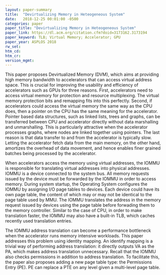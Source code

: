 ```yaml
---
layout: paper-summary
title:  "Devirtualizing Memory in Heteogeneous System"
date:   2018-12-25 00:01:00 -0500
categories: paper
paper_title: "Devirtualizing Memory in Heteogeneous System"
paper_link: https://dl.acm.org/citation.cfm?doid=3173162.3173194
paper_keyword: TLB; Virtual Memory; Accelerator; GPU
paper_year: ASPLOS 2018
rw_set: 
htm_cd: 
htm_cr: 
version_mgmt: 
---
```


This paper proposes Devirtualized Memory (DVM), which aims at providing high memory bandwidth to accelerators that
can access virtual address space. This is crucial for improving the usability and efficiency of accelerators 
such as GPUs for three reasons. First, accelerators need to access virtual memory for protection and resource 
multiplexing. The virtual memory protection bits and remapping fits into this perfectly. Second, if accelerators could 
access the virtual memory the same way as the CPU does, then a pointer on the CPU has the same meaning for the accelerator. 
Pointer based data structures, such as linked lists, trees and graphs, can be transferred between CPU and accelerator 
directly without data marshalling and unmarshalling. This is particularly attractive when the accelerator processes 
graphs, where nodes are linked together using pointers. The last reason is that data transfer to and from the accelerator
is typically slow. Letting the accelerator fetch data from the main memory, on the other hand, amortizes the overhead
of data movement, and hence enables finer grained batches being processed by the accelerator. 

When accelerators access the memory using virtual addresses, the IOMMU is responsible for translating virtual addresses
into physical addresses. IOMMU is a device connected to the system bus. All memory requests issued by the device must
be forwarded by the IOMMU in order to access memory. During system startup, the Operating System configures the IOMMU
by assigning I/O page tables to devices. Each device could have its own page table, the content of which may or may not be 
identical to the page table used by MMU. The IOMMU translates the address in the memory request issued by devices 
using the page table before forwading them to the memory controller. Similar to the case of CPU, in order to make 
translation faster, the IOMMU may also have a built-in TLB, which caches recently used translation entries. 

The IOMMU address translation can become a performance bottleneck when the accelerator runs memory intensive workloads. 
This paper addresses this problem using identity mapping. An identify mapping is a trivial way of performing address
translation: it directly outputs VA as the PA, which makes address translation unnecessary. Recall that the IOMMU also
checks permissions in addition to address translation. To facilitate this, the paper also proposes adding a new page 
table type: the Permissions Entry (PE). PE can replace a PTE on any level given a multi-level page table.
